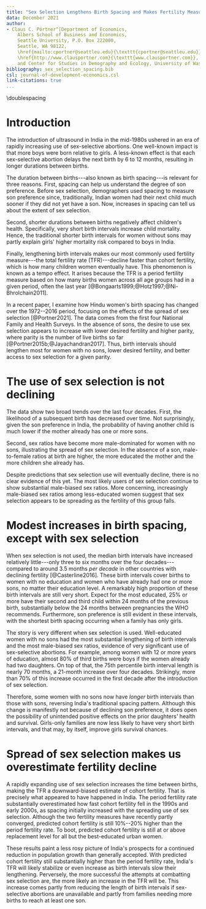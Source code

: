 ```yaml
---
title: "Sex Selection Lengthens Birth Spacing and Makes Fertility Measure Too Low"
data: December 2021
author:
- Claus C. Pörtner^[Department of Economics,
    Albers School of Business and Economics,
    Seattle University, P.O. Box 222000,
    Seattle, WA 98122,
    \href{mailto:cportner@seattleu.edu}{\texttt{cportner@seattleu.edu}},
    \href{http://www.clausportner.com}{\texttt{www.clausportner.com}},
    and Center for Studies in Demography and Ecology, University of Washington]
bibliography: sex_selection_spacing.bib
csl: journal-of-development-economics.csl
link-citations: true
...
```


\doublespacing

# Introduction

The introduction of ultrasound in India in the mid-1980s ushered in an era of rapidly 
increasing use of sex-selective abortions. 
One well-known impact is that more boys were born relative to girls. 
A less-known effect is that each sex-selective abortion delays the next birth by 6 
to 12 months, resulting in longer durations between births.

The duration between births---also known as birth spacing---is relevant for three reasons.
First, spacing can help us understand the degree of son preference. 
Before sex selection, demographers used spacing to measure son preference since, 
traditionally, Indian women had their next child much sooner if they did not yet have a 
son. 
Now, increases in spacing can tell us about the extent of sex selection.

Second, shorter durations between births negatively affect children's health. 
Specifically, very short birth intervals increase child mortality. 
Hence, the traditional shorter birth intervals for women without sons may partly explain
girls' higher mortality risk compared to boys in India.

Finally, lengthening birth intervals makes our most commonly used fertility measure---the 
total fertility rate (TFR)---decline faster than cohort fertility, which is how many 
children women eventually have. 
This phenomenon is known as a tempo effect. 
It arises because the TFR is a period fertility measure based on how many births women 
across all age groups had in a given period, often the last year 
[@Bongaarts1999;@Hotz1997;@Ni-Bhrolchain2011].

In a recent paper, I examine how Hindu women's birth spacing has changed over the 
1972--2016 period, focusing on the effects of the spread of sex selection [@Portner2021]. 
The data comes from the first four National Family and Health Surveys. 
In the absence of sons, the desire to use sex selection appears to increase with lower 
desired fertility and higher parity, where parity is the number of live births so far 
[@Portner2015b;@Jayachandran2017]. 
Thus, birth intervals should lengthen most for women with no sons, lower desired 
fertility, and better access to sex selection for a given parity.


# The use of sex selection is not declining

The data show two broad trends over the last four decades. 
First, the likelihood of a subsequent birth has decreased over time. 
Not surprisingly, given the son preference in India, the probability of having another 
child is much lower if the mother already has one or more sons. 

Second, sex ratios have become more male-dominated for women with no sons, illustrating 
the spread of sex selection. 
In the absence of a son, male-to-female ratios at birth are higher, the more educated the 
mother and the more children she already has.

Despite predictions that sex selection use will eventually decline, there is no clear 
evidence of this yet. 
The most likely users of sex selection continue to show substantial male-biased sex 
ratios. 
More concerning, increasingly male-biased sex ratios among less-educated women suggest 
that sex selection appears to be spreading as the fertility of this group falls.


# Modest increases in birth spacing, except with sex selection

When sex selection is not used, the median birth intervals have increased relatively 
little---only three to six months over the four decades---compared to around 3.5 months 
*per decade* in other countries with declining fertility [@Casterline2016]. 
These birth intervals cover births to women with no education and women who have already 
had one or more sons, no matter their education level. 
A remarkably high proportion of these birth intervals are still very short. 
Expect for the most educated, 25% or more have their second and third child within 24 
months of the previous birth, substantially below the 24 months between pregnancies the 
WHO recommends. 
Furthermore, son preference is still evident in these intervals, with the shortest birth 
spacing occurring when a family has only girls.

The story is very different when sex selection is used. 
Well-educated women with no sons had the most substantial lengthening of birth intervals 
and the most male-biased sex ratios, evidence of very significant use of sex-selective 
abortions. 
For example, among women with 12 or more years of education, almost 80% of third births 
were boys if the women already had two daughters. 
On top of that, the 75th percentile birth interval length is nearly 70 months, a 
21-month increase over four decades. 
Strikingly, more than 70% of this increase occurred in the first decade after the 
introduction of sex selection.

Therefore, some women with no sons now have *longer* birth intervals than those with sons, 
reversing India's traditional spacing pattern. 
Although this change is manifestly not because of declining son preference, it does open 
the possibility of unintended positive effects on the prior daughters' health and 
survival.
Girls-only families are now less likely to have very short birth intervals, and that may, 
by itself, improve girls survival chances.


# Spread of sex selection makes us overestimate fertility decline


A rapidly expanding use of sex selection increases the time between births, making the 
TFR a downward-biased estimate of cohort fertility. 
That is precisely what appeared to have happened in India. 
The period fertility rate substantially overestimated how fast cohort fertility fell in 
the 1990s and early 2000s, as spacing initially increased with the spreading use of sex 
selection. 
Although the two fertility measures have recently partly converged, predicted cohort 
fertility is still 10%--20% higher than the period fertility rate. 
To boot, predicted cohort fertility is still at or above replacement level for all but 
the best-educated urban women.

These results paint a less rosy picture of India's prospects for a continued reduction in 
population growth than generally accepted. 
With predicted cohort fertility still substantially higher than the period fertility rate, 
India's TFR will likely stabilize or even increase as birth intervals slow their 
lengthening. 
Perversely, the more successful the attempts at combatting sex selection are, the more 
likely an increase in the TFR will be. 
This increase comes partly from reducing the length of birth intervals if sex-selective 
abortions are unavailable and partly from families needing more births to reach at 
least one son.



